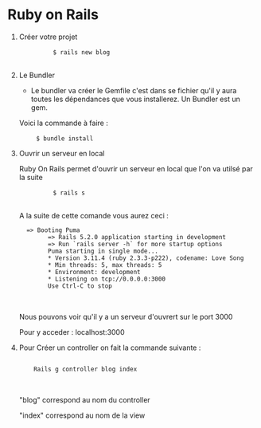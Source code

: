 # Ruby on Rails
<ol>
<li>
    <p>Créer votre projet</p>
    <pre>
        <code>$ rails new blog</code>
    </pre>
</li>
<li>
    <p> Le Bundler </p>
<ul>
    <li>
        Le bundler va créer le Gemfile c'est dans se fichier qu'il y aura toutes
        les dépendances que vous installerez. Un Bundler est un gem.
    </li>
</ul>
    <p> Voici la commande à faire : 
<pre>
    <code>$ bundle install</code>
</pre>
</li>
<li>
    <p>Ouvrir un serveur en local</p>
    <p> Ruby On Rails permet d'ouvrir un serveur en local que l'on va utilsé par la suite
    <pre>
        <code>$ rails s</code>
    </pre>
    <p> A la suite de cette comande vous aurez ceci : </p>
    <pre>
<code>  => Booting Puma
        => Rails 5.2.0 application starting in development 
        => Run `rails server -h` for more startup options
        Puma starting in single mode...
        * Version 3.11.4 (ruby 2.3.3-p222), codename: Love Song
        * Min threads: 5, max threads: 5
        * Environment: development
        * Listening on tcp://0.0.0.0:3000
        Use Ctrl-C to stop
</code>
    </pre>
    <p> Nous pouvons voir qu'il y a un serveur d'ouvrert sur le port 3000</p>
    <p> Pour y acceder : localhost:3000
</li>
<li>
    <p>Pour Créer un controller on fait la commande suivante : </p>
    <pre>
<code>
    Rails g controller blog index
</code>
    </pre>
    <p> "blog" correspond au nom du controller </p>
    <p> "index" correspond au nom de la view </p>
</li>
</ol>

 

   
